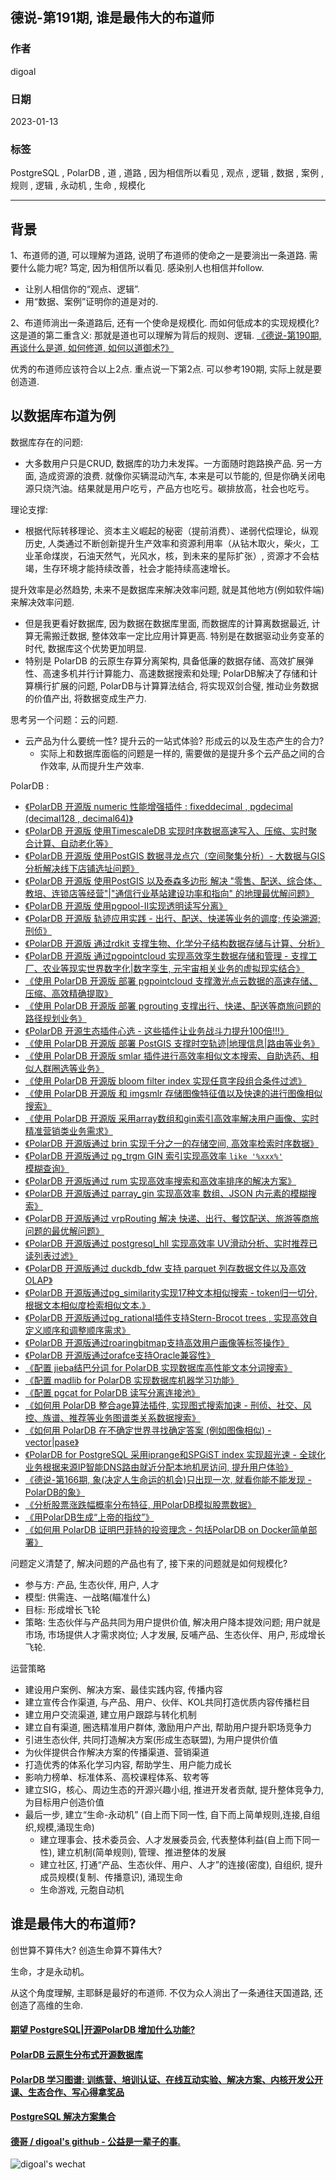 ## 德说-第191期, 谁是最伟大的布道师  
                                                      
### 作者                                                      
digoal                                                      
                                                      
### 日期                                                      
2023-01-13                                                   
                                                      
### 标签                                                      
PostgreSQL , PolarDB , 道 , 道路 , 因为相信所以看见 , 观点 , 逻辑 , 数据 , 案例 , 规则 , 逻辑 , 永动机 , 生命 , 规模化                                  
                                                      
----                                                      
                                                      
## 背景      
1、布道师的道, 可以理解为道路, 说明了布道师的使命之一是要淌出一条道路. 需要什么能力呢? 笃定, 因为相信所以看见. 感染别人也相信并follow.    
- 让别人相信你的“观点、逻辑”.  
- 用“数据、案例”证明你的道是对的.  
  
2、布道师淌出一条道路后, 还有一个使命是规模化. 而如何低成本的实现规模化? 这是道的第二重含义: 那就是道也可以理解为背后的规则、逻辑. [《德说-第190期, 再谈什么是道, 如何修道, 如何以道御术?》](../202301/20230113_02.md)    
  
优秀的布道师应该符合以上2点. 重点说一下第2点. 可以参考190期, 实际上就是要创造道.     
  
## 以数据库布道为例  
  
数据库存在的问题:   
- 大多数用户只是CRUD, 数据库的功力未发挥。一方面随时跑路换产品. 另一方面, 造成资源的浪费. 就像你买辆混动汽车, 本来是可以节能的, 但是你确关闭电源只烧汽油。结果就是用户吃亏，产品方也吃亏。碳排放高，社会也吃亏。  
  
理论支撑:   
- 根据代际转移理论、资本主义崛起的秘密（提前消费）、递弱代偿理论，纵观历史, 人类通过不断创新提升生产效率和资源利用率（从钻木取火，柴火，工业革命煤炭，石油天然气，光风水，核，到未来的星际扩张）, 资源才不会枯竭，生存环境才能持续改善，社会才能持续高速增长。  
  
提升效率是必然趋势, 未来不是数据库来解决效率问题, 就是其他地方(例如软件端)来解决效率问题.  
- 但是我更看好数据库, 因为数据在数据库里面, 而数据库的计算离数据最近, 计算无需搬迁数据, 整体效率一定比应用计算更高. 特别是在数据驱动业务变革的时代, 数据库这个优势更加明显.   
- 特别是 PolarDB 的云原生存算分离架构, 具备低廉的数据存储、高效扩展弹性、高速多机并行计算能力、高速数据搜索和处理; PolarDB解决了存储和计算横行扩展的问题, PolarDB与计算算法结合, 将实现双剑合璧, 推动业务数据的价值产出, 将数据变成生产力.   
  
思考另一个问题：云的问题.   
- 云产品为什么要统一性? 提升云的一站式体验? 形成云的以及生态产生的合力?   
    - 实际上和数据库面临的问题是一样的, 需要做的是提升多个云产品之间的合作效率, 从而提升生产效率.    
  
  
PolarDB :   
- [《PolarDB 开源版 numeric 性能增强插件 : fixeddecimal , pgdecimal (decimal128 , decimal64)》](../202301/20230111_03.md)    
- [《PolarDB 开源版 使用TimescaleDB 实现时序数据高速写入、压缩、实时聚合计算、自动老化等》](../202301/20230105_01.md)    
- [《PolarDB 开源版 使用PostGIS 数据寻龙点穴（空间聚集分析）- 大数据与GIS分析解决线下店铺选址问题》](../202301/20230104_03.md)    
- [《PolarDB 开源版 使用PostGIS 以及泰森多边形 解决 "零售、配送、综合体、教培、连锁店等经营"|"通信行业基站建设功率和指向" 的地理最优解问题》](../202301/20230104_02.md)    
- [《PolarDB 开源版 使用pgpool-II实现透明读写分离》](../202301/20230102_01.md)    
- [《PolarDB 开源版 轨迹应用实践 - 出行、配送、快递等业务的调度; 传染溯源; 刑侦》](../202212/20221229_01.md)    
- [《PolarDB 开源版 通过rdkit 支撑生物、化学分子结构数据存储与计算、分析》](../202212/20221228_01.md)    
- [《PolarDB 开源版 通过pgpointcloud 实现高效孪生数据存储和管理 - 支撑工厂、农业等现实世界数字化|数字孪生, 元宇宙相关业务的虚拟现实结合》](../202212/20221226_01.md)    
- [《使用 PolarDB 开源版 部署 pgpointcloud 支撑激光点云数据的高速存储、压缩、高效精确提取》](../202212/20221224_02.md)    
- [《使用 PolarDB 开源版 部署 pgrouting 支撑出行、快递、配送等商旅问题的路径规划业务》](../202212/20221224_01.md)    
- [《PolarDB 开源生态插件心选 - 这些插件让业务战斗力提升100倍!!!》](../202212/20221223_03.md)    
- [《使用 PolarDB 开源版 部署 PostGIS 支撑时空轨迹|地理信息|路由等业务》](../202212/20221223_02.md)    
- [《使用 PolarDB 开源版 smlar 插件进行高效率相似文本搜索、自助选药、相似人群圈选等业务》](../202212/20221223_01.md)    
- [《使用 PolarDB 开源版 bloom filter index 实现任意字段组合条件过滤》](../202212/20221222_05.md)    
- [《使用 PolarDB 开源版 和 imgsmlr 存储图像特征值以及快速的进行图像相似搜索》](../202212/20221222_04.md)    
- [《使用 PolarDB 开源版 采用array数组和gin索引高效率解决用户画像、实时精准营销类业务需求》](../202212/20221222_03.md)    
- [《PolarDB 开源版通过 brin 实现千分之一的存储空间, 高效率检索时序数据》](../202212/20221221_03.md)    
- [《PolarDB 开源版通过 pg_trgm GIN 索引实现高效率 `like '%xxx%'` 模糊查询》](../202212/20221221_02.md)    
- [《PolarDB 开源版通过 rum 实现高效率搜索和高效率排序的解决方案》](../202212/20221221_01.md)    
- [《PolarDB 开源版通过 parray_gin 实现高效率 数组、JSON 内元素的模糊搜索》](../202212/20221217_01.md)    
- [《PolarDB 开源版通过 vrpRouting 解决 快递、出行、餐饮配送、旅游等商旅问题的最优解问题》](../202212/20221216_01.md)    
- [《PolarDB 开源版通过 postgresql_hll 实现高效率 UV滑动分析、实时推荐已读列表过滤》](../202212/20221213_01.md)    
- [《PolarDB 开源版通过 duckdb_fdw 支持 parquet 列存数据文件以及高效OLAP》](../202212/20221209_02.md)    
- [《PolarDB 开源版通过pg_similarity实现17种文本相似搜索 - token归一切分, 根据文本相似度检索相似文本.》](../202212/20221209_01.md)    
- [《PolarDB 开源版通过pg_rational插件支持Stern-Brocot trees , 实现高效自定义顺序和调整顺序需求》](../202212/20221208_03.md)    
- [《PolarDB 开源版通过roaringbitmap支持高效用户画像等标签操作》](../202212/20221208_02.md)    
- [《PolarDB 开源版通过orafce支持Oracle兼容性》](../202212/20221207_03.md)    
- [《配置 jieba结巴分词 for PolarDB 实现数据库高性能文本分词搜索》](../202212/20221207_02.md)    
- [《配置 madlib for PolarDB 实现数据库机器学习功能》](../202212/20221202_03.md)    
- [《配置 pgcat for PolarDB 读写分离连接池》](../202212/20221202_02.md)    
- [《如何用 PolarDB 整合age算法插件, 实现图式搜索加速 - 刑侦、社交、风控、族谱、推荐等业务图谱类关系数据搜索》](../202212/20221202_01.md)    
- [《如何用 PolarDB 在不确定世界寻找确定答案 (例如图像相似) - vector|pase》](../202212/20221201_02.md)    
- [《PolarDB for PostgreSQL 采用iprange和SPGiST index 实现超光速 - 全球化业务根据来源IP智能DNS路由就近分配本地机房访问, 提升用户体验》](../202211/20221130_01.md)    
- [《德说-第166期, 象(决定人生命运的机会)只出现一次, 就看你能不能发现 - PolarDB的象》](../202210/20221025_06.md)    
- [《分析股票涨跌幅概率分布特征, 用PolarDB模拟股票数据》](../202209/20220909_01.md)    
- [《用PolarDB生成“上帝的指纹”》](../202209/20220908_03.md)    
- [《如何用 PolarDB 证明巴菲特的投资理念 - 包括PolarDB on Docker简单部署》](../202209/20220908_02.md)    
  
  
问题定义清楚了, 解决问题的产品也有了, 接下来的问题就是如何规模化?   
- 参与方: 产品, 生态伙伴, 用户, 人才   
- 模型: 供需连、一战略(瞄准什么)   
- 目标: 形成增长飞轮   
- 策略: 生态伙伴与产品共同为用户提供价值, 解决用户降本提效问题; 用户就是市场, 市场提供人才需求岗位; 人才发展, 反哺产品、生态伙伴、用户, 形成增长飞轮.    
  
  
运营策略  
- 建设用户案例、解决方案、最佳实践内容, 传播内容  
- 建立宣传合作渠道, 与产品、用户、伙伴、KOL共同打造优质内容传播栏目  
- 建立用户交流渠道, 建立用户跟踪与转化机制  
- 建立自有渠道, 圈选精准用户群体, 激励用户产出, 帮助用户提升职场竞争力  
- 引进生态伙伴, 共同打造解决方案(形成生态联盟), 为用户提供价值  
- 为伙伴提供合作解决方案的传播渠道、营销渠道  
- 打造优秀的体系化学习内容, 帮助学生、用户能力成长  
- 影响力榜单、标准体系、高校课程体系、软考等  
- 建立SIG，核心、周边生态的开源兴趣小组, 推进开发者贡献, 提升整体竞争力, 为目标用户创造价值      
- 最后一步, 建立“生命-永动机”  (自上而下同一性, 自下而上简单规则,连接,自组织,规模,涌现生命)    
    - 建立理事会、技术委员会、人才发展委员会, 代表整体利益(自上而下同一性), 建立机制(简单规则), 管理、推进整体的发展     
    - 建立社区, 打通“产品、生态伙伴、用户、人才”的连接(密度), 自组织, 提升成员规模(复制、传播意识), 涌现生命     
    - 生命游戏, 元胞自动机   
  
## 谁是最伟大的布道师?   
创世算不算伟大? 创造生命算不算伟大?    
  
生命，才是永动机。  
  
从这个角度理解, 主耶稣是最好的布道师.  不仅为众人淌出了一条通往天国道路, 还创造了高维的生命.    
    
  
#### [期望 PostgreSQL|开源PolarDB 增加什么功能?](https://github.com/digoal/blog/issues/76 "269ac3d1c492e938c0191101c7238216")
  
  
#### [PolarDB 云原生分布式开源数据库](https://github.com/ApsaraDB "57258f76c37864c6e6d23383d05714ea")
  
  
#### [PolarDB 学习图谱: 训练营、培训认证、在线互动实验、解决方案、内核开发公开课、生态合作、写心得拿奖品](https://www.aliyun.com/database/openpolardb/activity "8642f60e04ed0c814bf9cb9677976bd4")
  
  
#### [PostgreSQL 解决方案集合](../201706/20170601_02.md "40cff096e9ed7122c512b35d8561d9c8")
  
  
#### [德哥 / digoal's github - 公益是一辈子的事.](https://github.com/digoal/blog/blob/master/README.md "22709685feb7cab07d30f30387f0a9ae")
  
  
![digoal's wechat](../pic/digoal_weixin.jpg "f7ad92eeba24523fd47a6e1a0e691b59")
  
